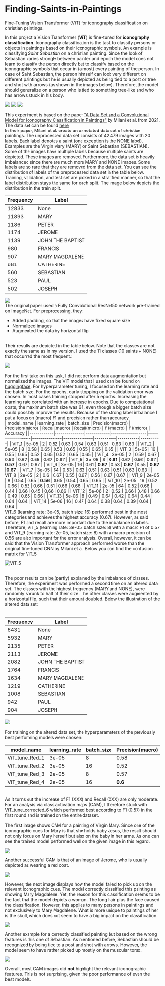 # Finding-Saints-in-Paintings
Fine-Tuning Vision Transformer (ViT) for iconography classification on christian paintings.


In this project a Vision Transformer (**ViT**) is fine-tuned for **iconography classification**. Iconography classification is the task to classify persons or objects in paintings based on their iconographic symbols. An example is classifying _Saint Sebastian_ on a christian painting. Since the look of Sebastian varies strongly between painter and epoch the model does not learn to classify the person directly but to classify based on the iconographic symbols that occur in (almost) every painting of the person. In case of Saint Sebastian, the person himself can look very different on different paintings but he is usually depicted as being tied to a post or tree and shot with arrows (as shown in the images below). Therefore, the model should generalize on a person who is tied to something tree-like and who has arrows stuck in his body. 

![](https://github.com/SamiNenno/Finding-Saints-in-Paintings/blob/main/Images/Sebastian_1.jpg)
![](https://github.com/SamiNenno/Finding-Saints-in-Paintings/blob/main/Images/Sebastian_2.jpg)
![](https://github.com/SamiNenno/Finding-Saints-in-Paintings/blob/main/Images/Sebastian_3.jpg)


This experiment is based on the paper ["A Data Set and a Convolutional Model for Iconography Classification in Paintings"](https://dl.acm.org/doi/10.1145/3458885) by Milani et al. from 2021. The data set can be found [here](http://www.artdl.org/)<br/>
In their paper, Milani et al. create an annotated data set of christian paintings. The unprocessed data set consists of 42.479 images with 20 labels. Each label denotes a saint (one exception is the NONE label). Examples are the Virgin Mary (MARY) or Saint Sebastian (SEBASTIAN). Some of the images have multiple labels because multiple saints are depicted. These images are removed. Furthermore, the data set is heavily imbalanced since there are much more MARY and NONE images. Some labels are so rare that they are removed from the data set. You can see the distribution of labels of the preprocessed data set in the table below. Training, validation, and test set are picked in a stratified manner, so that the label distribution stays the same for each split. The image below depicts the distribution in the train split.<br/>

| Frequency | Label            |
|-----------|------------------|
| 12833     | None             |
| 11893     | MARY             |
| 1186      | PETER            |
| 1174      | JEROME           |
| 1139      | JOHN THE BAPTIST |
| 980       | FRANCIS          |
| 907       | MARY MAGDALENE   |
| 681       | CATHERINE        |
| 560       | SEBASTIAN        |
| 523       | PAUL             |
| 502       | JOSEPH           |
![](https://github.com/SamiNenno/Finding-Saints-in-Paintings/blob/main/Images/train_Distribution_original.png)
<br/>
The original paper used a Fully Convolutional ResNet50 network pre-trained on ImageNet. For preprocessing, they:<br/>
- Added padding, so that the images have fixed square size<br/>
- Normalized images<br/>
- Augmented the data by horizontal flip<br/>
<br/>
Their results are depicted in the table below. Note that the classes are not exactly the same as in my version. I used the 11 classes (10 saints + NONE) that occurred the most frequent.:<br/>

![](https://raw.githubusercontent.com/SamiNenno/Finding-Saints-in-Paintings/main/Images/Milani_Results.png)
<br/>
<br/>
For the first take on this task, I did not perform data augmentation but normalized the images. The ViT model that I used can be found on [huggingface](https://huggingface.co/google/vit-base-patch16-224-in21k). For hyperparameter tuning, I focused on the learning rate and the batch size. For the epochs, early stopping on the validation error was chosen. In most cases training stopped after 5 epochs. Increasing the learning rate correlated with an increase in epochs. Due to computational costs, the maximum batch size was 64, even though a bigger batch size could possibly improve the results. Because of the strong label imbalance I put a focus on (macro) F1 and precision rather than accuracy
<br/>
| model_name | learning_rate | batch_size | Precision(macro) | Precision(micro) | Recall(macro) | Recall(micro) | F1(macro) | F1(micro) | Accuracy |
|------------|---------------|------------|------------------|------------------|---------------|---------------|-----------|-----------|----------|
| ViT_1      | 5e-05         | 2          | 0.52             | 0.63             | 0.54          | 0.63          | 0.51      | 0.63      | 0.63     |
| ViT_2      | 5e-05         | 8          | 0.58             | 0.65             | 0.53          | 0.65          | 0.55      | 0.65      | 0.65     |
| ViT_3      | 5e-05         | 16         | 0.55             | 0.65             | 0.52          | 0.65          | 0.52      | 0.65      | 0.65     |
| ViT_4      | 3e-05         | 2          | 0.59             | 0.67             | 0.53          | 0.67          | 0.55      | 0.67      | 0.67     |
| ViT_5      | 3e-05         | 8          | **0.61**             | 0.67             | 0.56          | 0.67          | **0.57**      | 0.67      | 0.67     |
| ViT_6      | 3e-05         | 16         | 0.61             | **0.67**             | 0.53          | **0.67**          | 0.55      | **0.67**      |**0.67**     |
| ViT_7      | 3e-05         | 64         | 0.53             | 0.63             | 0.51          | 0.63          | 0.51      | 0.63      | 0.63     |
| ViT_8      | 2e-05         | 2          | 0.6              | 0.67             | 0.55          | 0.67          | 0.56      | 0.67      | 0.67     |
| ViT_9      | 2e-05         | 8          | 0.54             | 0.65             | **0.56**          | 0.65          | 0.54      | 0.65      | 0.65     |
| ViT_10     | 2e-05         | 16         | 0.52             | 0.66             | 0.52          | 0.66          | 0.51      | 0.66      | 0.66     |
| ViT_11     | 2e-05         | 64         | 0.52             | 0.66             | 0.44          | 0.66          | 0.45      | 0.66      | 0.66     |
| ViT_12     | 5e-06         | 2          | 0.52             | 0.66             | 0.48          | 0.66          | 0.49      | 0.66      | 0.66     |
| ViT_13     | 5e-06         | 8          | 0.49             | 0.64             | 0.42          | 0.64          | 0.44      | 0.64      | 0.64     |
| ViT_14     | 5e-06         | 16         | 0.47             | 0.64             | 0.38          | 0.64          | 0.39      | 0.64      | 0.64     |
<br/>
ViT_6 (learning rate: 3e-05, batch size: 16) performed best in the most categories and achieves the highest accuracy (0.67). However, as said before, F1 and recall are more important due to the imbalance in labels. Therefore, ViT_5 (learning rate: 3e-05, batch size: 8) with a macro F1 of 0.57 and ViT_9 (learning rate: 2e-05, batch size: 8) with a macro precision of 0.56 are also important for the error analysis. Overall, however, it can be said that the Vision Transformer approach performed worse than the original fine-tuned CNN by Milani et al. Below you can find the confusion matrix for ViT_5

![ViT_5](https://raw.githubusercontent.com/SamiNenno/Finding-Saints-in-Paintings/main/Images/ViT_tune_corrected_6.png)

<br/>
The poor results can be (partly) explained by the imbalance of classes. Therefore, the experiment was performed a second time on an altered data set. The classes with the highest frequency (MARY and NONE), were randomly shrunk to half of their size. The other classes were augmented by a horizontal flip, such that their amount doubled. Below the illustration of the altered data set:
<br/>
<br/>

| Frequency | Label            |
|-----------|------------------|
| 6431      | None             |
| 5932      | MARY             |
| 2135      | PETER            |
| 2113      | JEROME           |
| 2082      | JOHN THE BAPTIST |
| 1764      | FRANCIS          |
| 1634      | MARY MAGDALENE   |
| 1219      | CATHERINE        |
| 1008      | SEBASTIAN        |
| 942       | PAUL             |
| 904       | JOSEPH           |
![](https://raw.githubusercontent.com/SamiNenno/Finding-Saints-in-Paintings/main/Images/train_Distribution_reduced.png)
<br/>
<br/>
For training on the altered data set, the hyperparameters of the previously best performing models were chosen:
<br/>

| model_name     | learning_rate | batch_size | Precision(macro) | Precision(micro) | Precision(weighted) | Recall(macro) | Recall(micro) | Recall(weighted) | F1(macro) | F1(micro) | F1(weighted) | Accuracy |
|----------------|---------------|------------|------------------|------------------|---------------------|---------------|---------------|------------------|-----------|-----------|--------------|----------|
| ViT_tune_Red_1 | 3e-05           | 8          | 0.58             | 0.62             | **0.64**                | **0.6**           | 0.62          | 0.62             | **0.59**      | 0.62      | 0.62         | 0.62     |
| ViT_tune_Red_2 | 3e-05          | 16         | 0.52             | 0.58             | 0.61                | 0.6           | 0.58          | 0.58             | 0.55      | 0.58      | 0.58         | 0.58     |
| ViT_tune_Red_3 | 2e-05           | 8          | 0.57             | 0.59             | 0.61                | 0.57          | 0.59          | 0.59             | 0.56      | 0.59      | 0.59         | 0.59     |
| ViT_tune_Red_4 | 2e-05           | 16         | **0.6**             | **0.62**             | 0.63                | 0.57          | **0.62**          | **0.62**             | 0.58      | **0.62**      | **0.62**         | **0.62**     |

<br/>
As it turns out the increase of F1 (XXX) and Recall (XXX) are only moderate. For an analysis via class activation maps (CAM), I therefore stuck with ViT_tune_corrected_6 which performed best according to F1 (0.57) in the first round and is trained on the entire dataset.<br/><br/>
The first image shows CAM for a painting of Virgin Mary. Since one of the iconographic cues for Mary is that she holds baby Jesus, the result should not only focus on Mary herself but also on the baby in her arms. As one can see the trained model performed well on the given image in this regard.

![](https://raw.githubusercontent.com/SamiNenno/Finding-Saints-in-Paintings/main/Images/MARY_02%2B%2B.png)

Another successful CAM is that of an image of Jerome, who is usually depicted as wearing a red coat.

![](https://raw.githubusercontent.com/SamiNenno/Finding-Saints-in-Paintings/main/Images/JEROME_03.png)

However, the next image displays how the model failed to pick up on the relevant iconographic cues. The model correctly classified this painting as showing Mary Magdalene. Yet, the reason for this classification seems to be the fact that the model depicts a woman. The long hair plus the face caused the classification. However, this applies to many persons in paintings and not exclusively to Mary Magdalene. What is more unique to paintings of her is the skull, which does not seem to have a big impact on the classification.

![](https://raw.githubusercontent.com/SamiNenno/Finding-Saints-in-Paintings/main/Images/MM.png)

Another example for a correctly classified painting but based on the wrong features is this one of Sebastian. As mentioned before, Sebastian should be recognized by being tied to a post and shot with arrows. However, the model seem to have rather picked up mostly on the muscular torso.

![](https://raw.githubusercontent.com/SamiNenno/Finding-Saints-in-Paintings/main/Images/SEBASTIAN_01.png)

Overall, most CAM images did **not** highlight the relevant iconographic features. This is not surprising, given the poor performance of even the best models.
